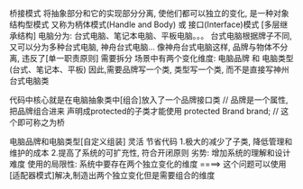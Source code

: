 桥接模式
将抽象部分和它的实现部分分离, 使他们都可以独立的变化, 是一种对象结构型模式
又称为柄体模式(Handle and Body) 或 接口(Interface)模式
[多层继承结构]
电脑分为: 台式电脑、笔记本电脑、平板电脑。。。
台式电脑根据牌子不同, 又可以分为多种台式电脑, 神舟台式电脑...
像神舟台式电脑这样, 品牌与物体不分离, 违反了[单一职责原则] 需要拆分
场景中有两个变化维度: 电脑品牌 和 电脑类型(台式、笔记本、平板)
因此,需要品牌写一个类, 类型写一个类, 而不是直接写神州台式电脑类

代码中核心就是在电脑抽象类中[组合]放入了一个品牌接口类
// 品牌是一个属性, 把品牌组合进来 声明成protected的子类才能使用
protected Brand brand; // 这个即可称之为桥

电脑品牌和电脑类型[自定义组装] 灵活 节省代码
1.极大的减少了子类, 降低管理和维护的成本
2.提高了系统的可扩充性, 符合开闭原则
劣势:
增加系统的理解和设计难度
使用的局限性: 系统中要存在两个独立变化的维度 ====> 这个问题可以使用[适配器模式]解决,制造出两个独立变化但是需要组合的维度